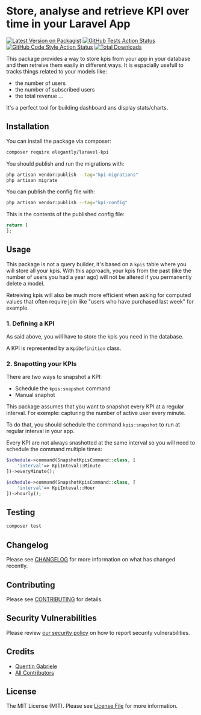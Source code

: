 # Store, analyse and retrieve KPI over time in your Laravel App

[![Latest Version on Packagist](https://img.shields.io/packagist/v/elegantly/laravel-kpi.svg?style=flat-square)](https://packagist.org/packages/elegantly/laravel-kpi)
[![GitHub Tests Action Status](https://img.shields.io/github/actions/workflow/status/elegantengineeringtech/laravel-kpi/run-tests.yml?branch=main&label=tests&style=flat-square)](https://github.com/elegantengineeringtech/laravel-kpi/actions?query=workflow%3Arun-tests+branch%3Amain)
[![GitHub Code Style Action Status](https://img.shields.io/github/actions/workflow/status/elegantengineeringtech/laravel-kpi/fix-php-code-style-issues.yml?branch=main&label=code%20style&style=flat-square)](https://github.com/elegantengineeringtech/laravel-kpi/actions?query=workflow%3A"Fix+PHP+code+style+issues"+branch%3Amain)
[![Total Downloads](https://img.shields.io/packagist/dt/elegantly/laravel-kpi.svg?style=flat-square)](https://packagist.org/packages/elegantly/laravel-kpi)

This package provides a way to store kpis from your app in your database and then retreive them easily in different ways. It is espacially usefull to tracks things related to your models like:

-   the number of users
-   the number of subscribed users
-   the total revenue ...

It's a perfect tool for building dashboard ans display stats/charts.

## Installation

You can install the package via composer:

```bash
composer require elegantly/laravel-kpi
```

You should publish and run the migrations with:

```bash
php artisan vendor:publish --tag="kpi-migrations"
php artisan migrate
```

You can publish the config file with:

```bash
php artisan vendor:publish --tag="kpi-config"
```

This is the contents of the published config file:

```php
return [
];
```

## Usage

This package is not a query builder, it's based on a `kpis` table where you will store all your kpis. With this approach, your kpis from the past (like the number of users you had a year ago) will not be altered if you permanently delete a model.

Retreiving kpis will also be much more efficient when asking for computed values that often require join like "users who have purchased last week" for example.

### 1. Defining a KPI

As said above, you will have to store the kpis you need in the database.

A KPI is represented by a `KpiDefinition` class.

### 2. Snapotting your KPIs

There are two ways to snapshot a KPI:

-   Schedule the `kpis:snapshot` command
-   Manual snaphot

This package assumes that you want to snapshot every KPI at a regular interval.
For exemple: capturing the number of active user every minute.

To do that, you should schedule the command `kpis:snapshot` to run at regular interval in your app.

Every KPI are not always snashotted at the same interval so you will need to schedule the command multiple times:

```php
$schedule->command(SnapshotKpisCommand::class, [
    'interval'=> KpiInteval::Minute
])->everyMinute();

$schedule->command(SnapshotKpisCommand::class, [
    'interval'=> KpiInteval::Hour
])->hourly();
```

## Testing

```bash
composer test
```

## Changelog

Please see [CHANGELOG](CHANGELOG.md) for more information on what has changed recently.

## Contributing

Please see [CONTRIBUTING](CONTRIBUTING.md) for details.

## Security Vulnerabilities

Please review [our security policy](../../security/policy) on how to report security vulnerabilities.

## Credits

-   [Quentin Gabriele](https://github.com/40128136+QuentinGab)
-   [All Contributors](../../contributors)

## License

The MIT License (MIT). Please see [License File](LICENSE.md) for more information.
